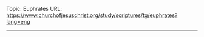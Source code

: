 Topic: Euphrates
URL: https://www.churchofjesuschrist.org/study/scriptures/tg/euphrates?lang=eng

---

